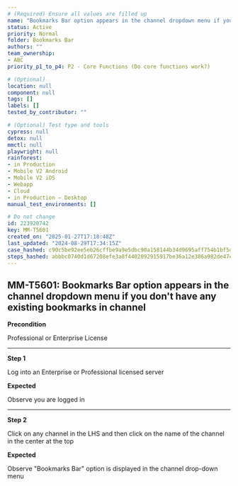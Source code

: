 ```yaml
---
# (Required) Ensure all values are filled up
name: "Bookmarks Bar option appears in the channel dropdown menu if you don't have any existing bookmarks in channel"
status: Active
priority: Normal
folder: Bookmarks Bar
authors: ""
team_ownership:
- ABC
priority_p1_to_p4: P2 - Core Functions (Do core functions work?)

# (Optional)
location: null
component: null
tags: []
labels: []
tested_by_contributor: ""

# (Optional) Test type and tools
cypress: null
detox: null
mmctl: null
playwright: null
rainforest:
- in Production
- Mobile V2 Android
- Mobile V2 iOS
- Webapp
- Cloud
- in Production — Desktop
manual_test_environments: []

# Do not change
id: 223920742
key: MM-T5601
created_on: "2025-01-27T17:18:48Z"
last_updated: "2024-08-29T17:34:15Z"
case_hashed: c90c5be92ee5eb26cffbe9a9e5dbc90a158144b34d9695aff754b1bf5d4c64fb5ddd24d36a7779798755b7ac531a2863
steps_hashed: abbbc0740d1d67208efe3a8f4402092915917be36a12e386a982de47ca0ff18caa0b8ca80dceee6b3bb11d5fbd4a8eca
---
```


<!-- (Auto-generated) Based on frontmatter's "key" and "name" -->

## MM-T5601: Bookmarks Bar option appears in the channel dropdown menu if you don't have any existing bookmarks in channel

**Precondition**

Professional or Enterprise License

---

**Step 1**

Log into an Enterprise or Professional licensed server

**Expected**

Observe you are logged in

---

**Step 2**

​Click on any ​channel in the LHS and then click on the name of the channel in the center at the top

**Expected**

Observe "Bookmarks Bar" option is displayed in the channel drop-down menu
